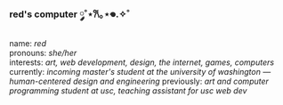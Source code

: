 ### red's computer  ༘˚⋆𐙚｡⋆𖦹.✧˚
name: *red*  
pronouns: *she/her*  
interests: *art, web development, design, the internet, games, computers*  
currently: *incoming master's student at the university of washington — human-centered design and engineering*
previously: *art and computer programming student at usc, teaching assistant for usc web dev*

<!--
**willow-red/willow-red** is a ✨ _special_ ✨ repository because its `README.md` (this file) appears on your GitHub profile.

Here are some ideas to get you started:

- 🔭 I’m currently working on ...
- 🌱 I’m currently learning ...
- 👯 I’m looking to collaborate on ...
- 🤔 I’m looking for help with ...
- 💬 Ask me about ...
- 📫 How to reach me: ...
- 😄 Pronouns: ...
- ⚡ Fun fact: ...
-->
